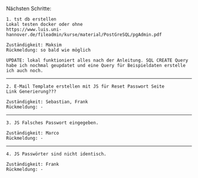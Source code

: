 Nächsten Schritte:

    1. tst db erstellen
    Lokal testen docker oder ohne
    https://www.luis.uni-hannover.de/fileadmin/kurse/material/PostGreSQL/pgAdmin.pdf

    Zuständigkeit: Maksim
    Rückmeldung: so bald wie möglich

    UPDATE: lokal funktioniert alles nach der Anleitung. SQL CREATE Query habe ich nochmal geupdatet und eine Query für Beispieldaten erstelle ich auch noch.

_______________________________________________________________________________________

    2. E-Mail Template erstellen mit JS für Reset Passwort Seite
    Link Generierung???

    Zuständigkeit: Sebastian, Frank
    Rückmeldung: -

_______________________________________________________________________________________

    3. JS Falsches Passwort eingegeben.

    Zuständigkeit: Marco
    Rückmeldung: -

_______________________________________________________________________________________

    4. JS Passwörter sind nicht identisch.

    Zuständigkeit: Frank
    Rückmeldung: -
